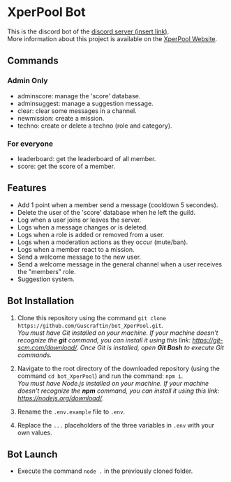 # XperPool Bot

This is the discord bot of the [discord server (insert link)]().  
More information about this project is available on the [XperPool Website](https://xperpool.fr/).

## Commands
### Admin Only
- adminscore: manage the 'score' database.
- adminsuggest: manage a suggestion message.
- clear: clear some messages in a channel.
- newmission: create a mission.
- techno: create or delete a techno (role and category).
### For everyone
- leaderboard: get the leaderboard of all member.
- score: get the score of a member.

## Features
- Add 1 point when a member send a message (cooldown 5 secondes).
- Delete the user of the 'score' database when he left the guild.
- Log when a user joins or leaves the server.
- Logs when a message changes or is deleted.
- Logs when a role is added or removed from a user.
- Logs when a moderation actions as they occur (mute/ban).
- Logs when a member react to a mission.
- Send a welcome message to the new user.
- Send a welcome message in the general channel when a user receives the "members" role.
- Suggestion system.


## Bot Installation

1. Clone this repository using the command `git clone https://github.com/Guscraftin/bot_XperPool.git`.  
*You must have Git installed on your machine. If your machine doesn't recognize the **git** command, you can install it using this link: https://git-scm.com/download/. Once Git is installed, open **Git Bash** to execute Git commands.*

2. Navigate to the root directory of the downloaded repository (using the command `cd bot_XperPool`) and run the command: `npm i`.  
*You must have Node.js installed on your machine. If your machine doesn't recognize the **npm** command, you can install it using this link: https://nodejs.org/download/*.

3. Rename the `.env.example` file to `.env`.
4. Replace the `...` placeholders of the three variables in `.env` with your own values.

## Bot Launch

- Execute the command `node .` in the previously cloned folder.
